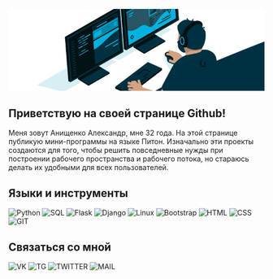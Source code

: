 [![HEADER](https://github.com/bantikgames/bantikgames/blob/main/assets/header.gif)](https://t.me/bantikgames)

## Приветствую на своей странице Github!

Меня зовут Анищенко Александр, мне 32 года. На этой странице публикую мини-программы на языке Питон. Изначально эти проекты создаются для того, чтобы решить повседневные нужды при построении рабочего пространства и рабочего потока, но стараюсь делать их удобными для всех пользователей.

## Языки и инструменты

![Python](https://img.shields.io/badge/-Python-003140?style=for-the-badge&logo=python)
![SQL](https://img.shields.io/badge/-SQL-003140?style=for-the-badge&logo=mysql)
![Flask](https://img.shields.io/badge/-Flask-003140?style=for-the-badge&logo=flask)
![Django](https://img.shields.io/badge/-Django-003140?style=for-the-badge&logo=django)
![Linux](https://img.shields.io/badge/-Linux-003140?style=for-the-badge&logo=linux)
![Bootstrap](https://img.shields.io/badge/-Bootstrap-003140?style=for-the-badge&logo=bootstrap)
![HTML](https://img.shields.io/badge/-HTML-003140?style=for-the-badge&logo=html5)
![CSS](https://img.shields.io/badge/-CSS-003140?style=for-the-badge&logo=css3)
![GIT](https://img.shields.io/badge/-GIT-003140?style=for-the-badge&logo=git)


## Связаться со мной

![VK](https://img.shields.io/badge/-ВКОНТАКТЕ-003140?style=for-the-badge&logo=vk)
![TG](https://img.shields.io/badge/-ТЕЛЕГРАМ-003140?style=for-the-badge&logo=telegram)
![TWITTER](https://img.shields.io/badge/-ТВИТТЕР-003140?style=for-the-badge&logo=twitter)
![MAIL](https://img.shields.io/badge/-ANISHENKO.ALEX@GMAIL.COM-003140?style=for-the-badge&logo=gmail)

